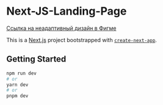 # Next-JS-Landing-Page

[Ссылка на неадаптивный дизайн в Фигме](https://www.figma.com/file/xPVEGPoRY58y4pqty5VpQk/Responsive%2FComponents-Landing-Page---Construction-Company-(Community)?type=design&node-id=47-347&t=y1cLNnoYclREKqXA-0)

This is a [Next.js](https://nextjs.org/) project bootstrapped with [`create-next-app`](https://github.com/vercel/next.js/tree/canary/packages/create-next-app).

## Getting Started

```bash
npm run dev
# or
yarn dev
# or
pnpm dev
```
